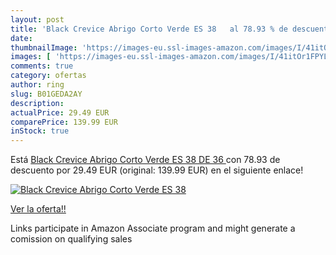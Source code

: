 ```yaml
---
layout: post
title: 'Black Crevice Abrigo Corto Verde ES 38   al 78.93 % de descuento'
date: 
thumbnailImage: 'https://images-eu.ssl-images-amazon.com/images/I/41itOr1FPYL._SL200_.jpg'
images: [ 'https://images-eu.ssl-images-amazon.com/images/I/41itOr1FPYL._SL200_.jpg' ]
comments: true
category: ofertas
author: ring
slug: B01GEDA2AY
description:
actualPrice: 29.49 EUR
comparePrice: 139.99 EUR
inStock: true
---
```


Está [Black Crevice Abrigo Corto Verde ES 38  DE 36 ](https://www.amazon.es/dp/B01GEDA2AY/?tag=tolees-21) con 78.93 de descuento por 29.49 EUR (original: 139.99 EUR) en el siguiente enlace!

[![Black Crevice Abrigo Corto Verde ES 38  ](https://images-eu.ssl-images-amazon.com/images/I/41itOr1FPYL._SL200_.jpg)](https://www.amazon.es/dp/B01GEDA2AY/?tag=tolees-21)

[Ver la oferta!!](https://www.amazon.es/dp/B01GEDA2AY/?tag=tolees-21)

Links participate in Amazon Associate program and might generate a comission on qualifying sales


